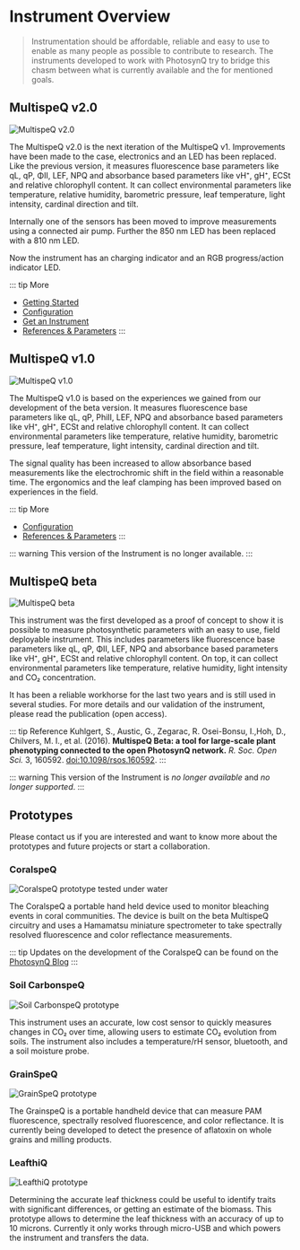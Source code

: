 # Instrument Overview

> Instrumentation should be affordable, reliable and easy to use to enable as many people as possible to contribute to research. The instruments developed to work with PhotosynQ try to bridge this chasm between what is currently available and the for mentioned goals.

## MultispeQ v2.0

![MultispeQ v2.0](./images/multispeq-v2.0.jpg)

The MultispeQ v2.0 is the next iteration of the MultispeQ v1. Improvements have been made to the case, electronics and an LED has been replaced. Like the previous version, it measures fluorescence base parameters like qL, qP, ΦII, LEF, NPQ and absorbance based parameters like vH⁺, gH⁺, ECSt and relative chlorophyll content. It can collect environmental parameters like temperature, relative humidity, barometric pressure, leaf temperature, light intensity, cardinal direction and tilt.

Internally one of the sensors has been moved to improve measurements using a connected air pump. Further the 850 nm LED has been replaced with a 810 nm LED.

Now the instrument has an charging indicator and an RGB progress/action indicator LED.

::: tip More
+ [Getting Started](./multispeq-v2.0.md)
+ [Configuration](./multispeq-v2.0-configuration.md)
+ [Get an Instrument](https://photosynq.org/buy-multispeq)
+ [References & Parameters](../view-and-analyze-data/references.md)
:::

## MultispeQ v1.0

![MultispeQ v1.0](./images/multispeq-v1.0.png)

The MultispeQ v1.0 is based on the experiences we gained from our development of the beta version. It measures fluorescence base parameters like qL, qP, PhiII, LEF, NPQ and absorbance based parameters like vH⁺, gH⁺, ECSt and relative chlorophyll content. It can collect environmental parameters like temperature, relative humidity, barometric pressure, leaf temperature, light intensity, cardinal direction and tilt.

The signal quality has been increased to allow absorbance based measurements like the electrochromic shift in the field within a reasonable time. The ergonomics and the leaf clamping has been improved based on experiences in the field.

::: tip More
+ [Configuration](./multispeq-v1.0-configuration.md)
+ [References & Parameters](../view-and-analyze-data/references.md)
:::

::: warning
This version of the Instrument is no longer available.
:::

## MultispeQ beta

![MultispeQ beta](./images/multispeq_beta.png)

This instrument was the first developed as a proof of concept to show it is possible to measure photosynthetic parameters with an easy to use, field deployable instrument. This includes parameters like fluorescence base parameters like qL, qP, ΦII, LEF, NPQ and absorbance based parameters like vH⁺, gH⁺, ECSt and relative chlorophyll content. On top, it can collect environmental parameters like temperature, relative humidity, light intensity and CO₂ concentration.

It has been a reliable workhorse for the last two years and is still used in several studies. For more details and our validation of the instrument, please read the publication (open access).

::: tip Reference
Kuhlgert, S., Austic, G., Zegarac, R. Osei-Bonsu, I.,Hoh, D., Chilvers, M. I., et al. (2016). **MultispeQ Beta: a tool for large-scale plant phenotyping connected to the open PhotosynQ network.** *R. Soc. Open Sci.* 3, 160592. [doi:10.1098/rsos.160592].
:::

::: warning
This version of the Instrument is *no longer available* and *no longer supported*.
:::

## Prototypes

Please contact us if you are interested and want to know more about the prototypes and future projects or start a collaboration.

### CoralspeQ

![CoralspeQ prototype tested under water](./images/coralspeq.jpg)

The CoralspeQ a portable hand held device used to monitor bleaching events in coral communities. The device is built on the beta MultispeQ circuitry and uses a Hamamatsu miniature spectrometer to take spectrally resolved fluorescence and color reflectance measurements.

::: tip
Updates on the development of the CoralspeQ can be found on the [PhotosynQ Blog](https://blog.photosynq.org/category/coralspeq/)
:::

### Soil CarbonspeQ

![Soil CarbonspeQ prototype](./images/soil-carbonspeq.jpg)

This instrument uses an accurate, low cost sensor to quickly measures changes in CO₂ over time, allowing users to estimate CO₂ evolution from soils. The instrument also includes a temperature/rH sensor, bluetooth, and a soil moisture probe.

### GrainSpeQ

![GrainSpeQ prototype](./images/grainspeq.jpg)

The GrainspeQ is a portable handheld device that can measure PAM fluorescence, spectrally resolved fluorescence, and color reflectance. It is currently being developed to detect the presence of aflatoxin on whole grains and milling products.

### LeafthiQ

![LeafthiQ prototype](./images/leafthiq.png)

Determining the accurate leaf thickness could be useful to identify traits with significant differences, or getting an estimate of the biomass. This prototype allows to determine the leaf thickness with an accuracy of up to 10 microns. Currently it only works through micro-USB and which powers the instrument and transfers the data.

[doi:10.1098/rsos.160592]: https://dx.doi.org/10.1098/rsos.160592
